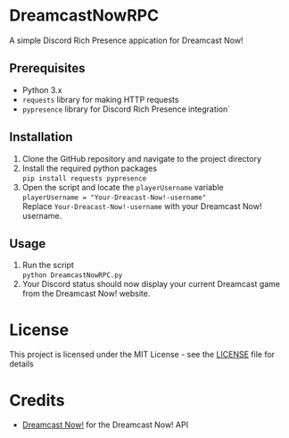 # DreamcastNowRPC

A simple Discord Rich Presence appication for Dreamcast Now!

## Prerequisites
- Python 3.x
- `requests` library for making HTTP requests
- `pypresence` library for Discord Rich Presence integration`

## Installation
1. Clone the GitHub repository and navigate to the project directory
2. Install the required python packages  
```pip install requests pypresence```
3. Open the script and locate the `playerUsername` variable  
```playerUsername = "Your-Dreacast-Now!-username"```  
Replace `Your-Dreacast-Now!-username` with your Dreamcast Now! username.

## Usage
1. Run the script  
```python DreamcastNowRPC.py```
2. Your Discord status should now display your current Dreamcast game from the Dreamcast Now! website.

# License
This project is licensed under the MIT License - see the [LICENSE](LICENSE) file for details

# Credits
- [Dreamcast Now!](https://dreamcast.online/now/) for the Dreamcast Now! API

